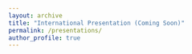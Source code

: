 ```yaml
---
layout: archive
title: "International Presentation (Coming Soon)"
permalink: /presentations/
author_profile: true
---
```



